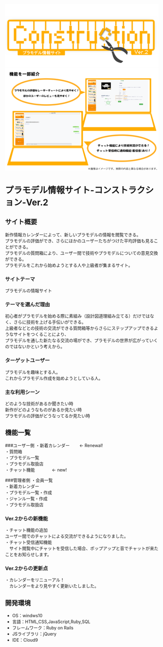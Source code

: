 ![site-logo](https://github.com/Kouga766/Construction-Ver.2/blob/main/app/assets/images/Rogo.png)
 ![アセット 1](https://github.com/Kouga766/Construction-Ver.2/blob/main/app/assets/images/demo.png)


# プラモデル情報サイト-コンストラクション-Ver.2

## サイト概要
新作情報カレンダーによって、新しいプラモデルの情報を閲覧できる。<br>
プラモデルの評価ができ、さらにほかのユーザーたちがつけた平均評価も見ることができる。<br>
プラモデルの質問箱により、ユーザー間で技術やプラモデルについての意見交換ができる。<br>
プラモデルをこれから始めようとする人や上級者が集まるサイト。

### サイトテーマ
プラモデルの情報サイト

### テーマを選んだ理由
初心者がプラモデルを始める際に素組み（設計図道理組み立てる）だけではなく、さらに技術を上げる手伝いができる。<br>
上級者などとの技術の交流ができる質問箱等からさらにステップアップできるようなサイトをつくることにより、<br>
プラモデルを通した新たなる交流の場ができ、プラモデルの世界が広がっていくのではないかという考えから。

### ターゲットユーザー
プラモデルを趣味とする人。<br>
これからプラモデル作成を始めようとしている人。

### 主な利用シーン
どのような技術があるか聞きたい時<br>
新作がどのようなものがあるか見たい時<br>
プラモデルの評価がどうなってるか見たい時

## 機能一覧
###ユーザー側
・新着カレンダー　　  ← Renewal!<br>
・質問箱<br>
・プラモデル一覧<br>
・プラモデル取扱店<br>
・チャット機能　　　　← new!

###管理者側
・会員一覧<br>
・新着カレンダー<br>
・プラモデル一覧・作成<br>
・ジャンル一覧・作成<br>
・プラモデル取扱店

### Ver.2からの新機能
・チャット機能の追加<br>
  ユーザー間でのチャットによる交流ができるようになりました。<br>
・チャット受信通知機能<br>
　サイト閲覧中にチャットを受信した場合、ポップアップと音でチャットが来たことをお知らせします。

### Ver.2からの更新点
・カレンダーをリニューアル！<br>
　カレンダーをより見やすく更新いたしました。

## 開発環境
- OS：windws10
- 言語：HTML,CSS,JavaScript,Ruby,SQL
- フレームワーク：Ruby on Rails
- JSライブラリ：jQuery
- IDE：Cloud9
